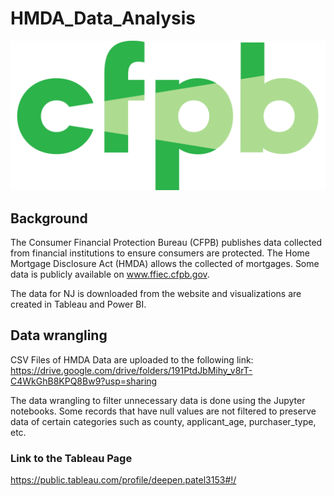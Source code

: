 # HMDA_Data_Analysis

![stock](Images/cfpb.png)


## Background

The Consumer Financial Protection Bureau (CFPB) publishes data collected from financial institutions to ensure consumers are protected. The Home Mortgage Disclosure Act (HMDA) allows the collected of mortgages.
Some data is publicly available on www.ffiec.cfpb.gov. 

The data for NJ is downloaded from the website and visualizations are created in Tableau and Power BI. 


## Data wrangling

CSV Files of HMDA Data are uploaded to the following link: https://drive.google.com/drive/folders/191PtdJbMihy_v8rT-C4WkGhB8KPQ8Bw9?usp=sharing

The data wrangling to filter unnecessary data is done using the Jupyter notebooks. Some records that have null values are not filtered to preserve data of certain categories such as county, applicant_age, purchaser_type, etc.


### Link to the Tableau Page

https://public.tableau.com/profile/deepen.patel3153#!/



